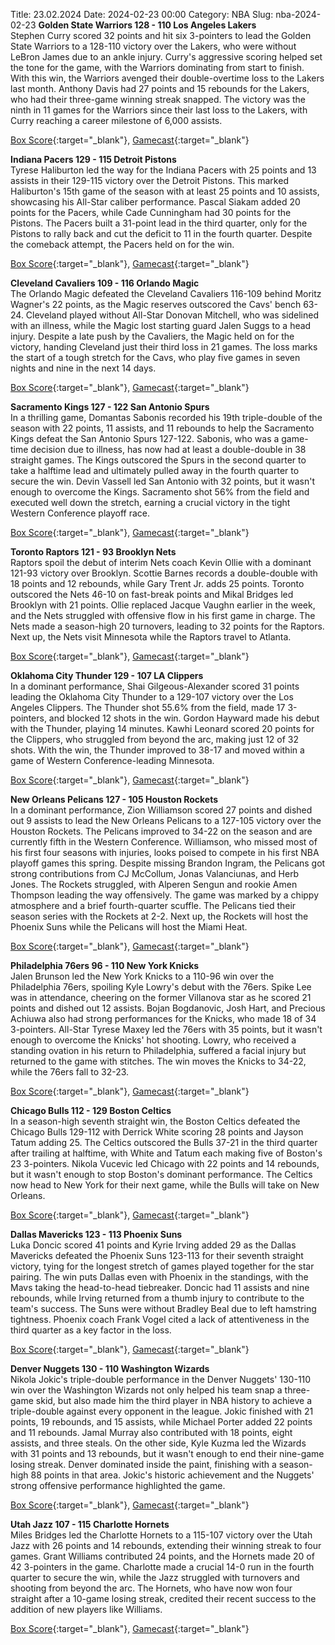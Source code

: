 Title: 23.02.2024
Date: 2024-02-23 00:00
Category: NBA 
Slug: nba-2024-02-23 
**Golden State Warriors 128 - 110 Los Angeles Lakers**  
Stephen Curry scored 32 points and hit six 3-pointers to lead the Golden State Warriors to a 128-110 victory over the Lakers, who were without LeBron James due to an ankle injury. Curry's aggressive scoring helped set the tone for the game, with the Warriors dominating from start to finish. With this win, the Warriors avenged their double-overtime loss to the Lakers last month. Anthony Davis had 27 points and 15 rebounds for the Lakers, who had their three-game winning streak snapped. The victory was the ninth in 11 games for the Warriors since their last loss to the Lakers, with Curry reaching a career milestone of 6,000 assists. 

[Box Score](https://www.nba.com/game/lal-vs-gsw-0022300802/box-score){:target="_blank"}, [Gamecast](https://www.nba.com/game/lal-vs-gsw-0022300802){:target="_blank"}<br>

**Indiana Pacers 129 - 115 Detroit Pistons**  
Tyrese Haliburton led the way for the Indiana Pacers with 25 points and 13 assists in their 129-115 victory over the Detroit Pistons. This marked Haliburton's 15th game of the season with at least 25 points and 10 assists, showcasing his All-Star caliber performance. Pascal Siakam added 20 points for the Pacers, while Cade Cunningham had 30 points for the Pistons. The Pacers built a 31-point lead in the third quarter, only for the Pistons to rally back and cut the deficit to 11 in the fourth quarter. Despite the comeback attempt, the Pacers held on for the win. 

[Box Score](https://www.nba.com/game/det-vs-ind-0022300793/box-score){:target="_blank"}, [Gamecast](https://www.nba.com/game/det-vs-ind-0022300793){:target="_blank"}<br>

**Cleveland Cavaliers 109 - 116 Orlando Magic**  
The Orlando Magic defeated the Cleveland Cavaliers 116-109 behind Moritz Wagner's 22 points, as the Magic reserves outscored the Cavs' bench 63-24. Cleveland played without All-Star Donovan Mitchell, who was sidelined with an illness, while the Magic lost starting guard Jalen Suggs to a head injury. Despite a late push by the Cavaliers, the Magic held on for the victory, handing Cleveland just their third loss in 21 games. The loss marks the start of a tough stretch for the Cavs, who play five games in seven nights and nine in the next 14 days. 

[Box Score](https://www.nba.com/game/orl-vs-cle-0022300792/box-score){:target="_blank"}, [Gamecast](https://www.nba.com/game/orl-vs-cle-0022300792){:target="_blank"}<br>

**Sacramento Kings 127 - 122 San Antonio Spurs**  
In a thrilling game, Domantas Sabonis recorded his 19th triple-double of the season with 22 points, 11 assists, and 11 rebounds to help the Sacramento Kings defeat the San Antonio Spurs 127-122. Sabonis, who was a game-time decision due to illness, has now had at least a double-double in 38 straight games. The Kings outscored the Spurs in the second quarter to take a halftime lead and ultimately pulled away in the fourth quarter to secure the win. Devin Vassell led San Antonio with 32 points, but it wasn't enough to overcome the Kings. Sacramento shot 56% from the field and executed well down the stretch, earning a crucial victory in the tight Western Conference playoff race. 

[Box Score](https://www.nba.com/game/sas-vs-sac-0022300803/box-score){:target="_blank"}, [Gamecast](https://www.nba.com/game/sas-vs-sac-0022300803){:target="_blank"}<br>

**Toronto Raptors 121 - 93 Brooklyn Nets**  
Raptors spoil the debut of interim Nets coach Kevin Ollie with a dominant 121-93 victory over Brooklyn. Scottie Barnes records a double-double with 18 points and 12 rebounds, while Gary Trent Jr. adds 25 points. Toronto outscored the Nets 46-10 on fast-break points and Mikal Bridges led Brooklyn with 21 points. Ollie replaced Jacque Vaughn earlier in the week, and the Nets struggled with offensive flow in his first game in charge. The Nets made a season-high 20 turnovers, leading to 32 points for the Raptors. Next up, the Nets visit Minnesota while the Raptors travel to Atlanta. 

[Box Score](https://www.nba.com/game/bkn-vs-tor-0022300795/box-score){:target="_blank"}, [Gamecast](https://www.nba.com/game/bkn-vs-tor-0022300795){:target="_blank"}<br>

**Oklahoma City Thunder 129 - 107 LA Clippers**  
In a dominant performance, Shai Gilgeous-Alexander scored 31 points leading the Oklahoma City Thunder to a 129-107 victory over the Los Angeles Clippers. The Thunder shot 55.6% from the field, made 17 3-pointers, and blocked 12 shots in the win. Gordon Hayward made his debut with the Thunder, playing 14 minutes. Kawhi Leonard scored 20 points for the Clippers, who struggled from beyond the arc, making just 12 of 32 shots. With the win, the Thunder improved to 38-17 and moved within a game of Western Conference-leading Minnesota. 

[Box Score](https://www.nba.com/game/lac-vs-okc-0022300799/box-score){:target="_blank"}, [Gamecast](https://www.nba.com/game/lac-vs-okc-0022300799){:target="_blank"}<br>

**New Orleans Pelicans 127 - 105 Houston Rockets**  
In a dominant performance, Zion Williamson scored 27 points and dished out 9 assists to lead the New Orleans Pelicans to a 127-105 victory over the Houston Rockets. The Pelicans improved to 34-22 on the season and are currently fifth in the Western Conference. Williamson, who missed most of his first four seasons with injuries, looks poised to compete in his first NBA playoff games this spring. Despite missing Brandon Ingram, the Pelicans got strong contributions from CJ McCollum, Jonas Valanciunas, and Herb Jones. The Rockets struggled, with Alperen Sengun and rookie Amen Thompson leading the way offensively. The game was marked by a chippy atmosphere and a brief fourth-quarter scuffle. The Pelicans tied their season series with the Rockets at 2-2. Next up, the Rockets will host the Phoenix Suns while the Pelicans will host the Miami Heat. 

[Box Score](https://www.nba.com/game/hou-vs-nop-0022300798/box-score){:target="_blank"}, [Gamecast](https://www.nba.com/game/hou-vs-nop-0022300798){:target="_blank"}<br>

**Philadelphia 76ers 96 - 110 New York Knicks**  
Jalen Brunson led the New York Knicks to a 110-96 win over the Philadelphia 76ers, spoiling Kyle Lowry's debut with the 76ers. Spike Lee was in attendance, cheering on the former Villanova star as he scored 21 points and dished out 12 assists. Bojan Bogdanovic, Josh Hart, and Precious Achiuwa also had strong performances for the Knicks, who made 18 of 34 3-pointers. All-Star Tyrese Maxey led the 76ers with 35 points, but it wasn't enough to overcome the Knicks' hot shooting. Lowry, who received a standing ovation in his return to Philadelphia, suffered a facial injury but returned to the game with stitches. The win moves the Knicks to 34-22, while the 76ers fall to 32-23. 

[Box Score](https://www.nba.com/game/nyk-vs-phi-0022300794/box-score){:target="_blank"}, [Gamecast](https://www.nba.com/game/nyk-vs-phi-0022300794){:target="_blank"}<br>

**Chicago Bulls 112 - 129 Boston Celtics**  
In a season-high seventh straight win, the Boston Celtics defeated the Chicago Bulls 129-112 with Derrick White scoring 28 points and Jayson Tatum adding 25. The Celtics outscored the Bulls 37-21 in the third quarter after trailing at halftime, with White and Tatum each making five of Boston's 23 3-pointers. Nikola Vucevic led Chicago with 22 points and 14 rebounds, but it wasn't enough to stop Boston's dominant performance. The Celtics now head to New York for their next game, while the Bulls will take on New Orleans. 

[Box Score](https://www.nba.com/game/bos-vs-chi-0022300797/box-score){:target="_blank"}, [Gamecast](https://www.nba.com/game/bos-vs-chi-0022300797){:target="_blank"}<br>

**Dallas Mavericks 123 - 113 Phoenix Suns**  
Luka Doncic scored 41 points and Kyrie Irving added 29 as the Dallas Mavericks defeated the Phoenix Suns 123-113 for their seventh straight victory, tying for the longest stretch of games played together for the star pairing. The win puts Dallas even with Phoenix in the standings, with the Mavs taking the head-to-head tiebreaker. Doncic had 11 assists and nine rebounds, while Irving returned from a thumb injury to contribute to the team's success. The Suns were without Bradley Beal due to left hamstring tightness. Phoenix coach Frank Vogel cited a lack of attentiveness in the third quarter as a key factor in the loss. 

[Box Score](https://www.nba.com/game/phx-vs-dal-0022300796/box-score){:target="_blank"}, [Gamecast](https://www.nba.com/game/phx-vs-dal-0022300796){:target="_blank"}<br>

**Denver Nuggets 130 - 110 Washington Wizards**  
Nikola Jokic's triple-double performance in the Denver Nuggets' 130-110 win over the Washington Wizards not only helped his team snap a three-game skid, but also made him the third player in NBA history to achieve a triple-double against every opponent in the league. Jokic finished with 21 points, 19 rebounds, and 15 assists, while Michael Porter added 22 points and 11 rebounds. Jamal Murray also contributed with 18 points, eight assists, and three steals. On the other side, Kyle Kuzma led the Wizards with 31 points and 13 rebounds, but it wasn't enough to end their nine-game losing streak. Denver dominated inside the paint, finishing with a season-high 88 points in that area. Jokic's historic achievement and the Nuggets' strong offensive performance highlighted the game. 

[Box Score](https://www.nba.com/game/was-vs-den-0022300800/box-score){:target="_blank"}, [Gamecast](https://www.nba.com/game/was-vs-den-0022300800){:target="_blank"}<br>

**Utah Jazz 107 - 115 Charlotte Hornets**  
Miles Bridges led the Charlotte Hornets to a 115-107 victory over the Utah Jazz with 26 points and 14 rebounds, extending their winning streak to four games. Grant Williams contributed 24 points, and the Hornets made 20 of 42 3-pointers in the game. Charlotte made a crucial 14-0 run in the fourth quarter to secure the win, while the Jazz struggled with turnovers and shooting from beyond the arc. The Hornets, who have now won four straight after a 10-game losing streak, credited their recent success to the addition of new players like Williams. 

[Box Score](https://www.nba.com/game/cha-vs-uta-0022300801/box-score){:target="_blank"}, [Gamecast](https://www.nba.com/game/cha-vs-uta-0022300801){:target="_blank"}<br>

